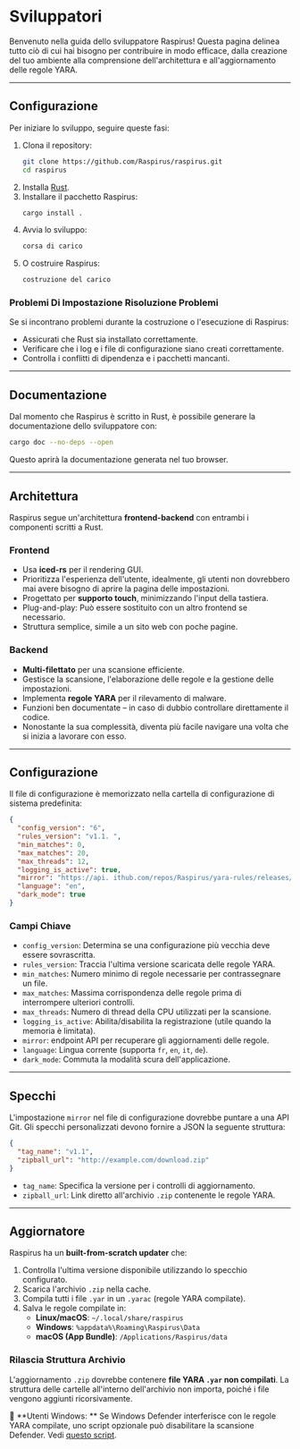 # Sviluppatori

Benvenuto nella guida dello sviluppatore Raspirus! Questa pagina delinea tutto ciò di cui hai bisogno per contribuire in modo efficace, dalla creazione del tuo ambiente alla comprensione dell'architettura e all'aggiornamento delle regole YARA.

---

## Configurazione

Per iniziare lo sviluppo, seguire queste fasi:

1. Clona il repository:
   ```sh
   git clone https://github.com/Raspirus/raspirus.git
   cd raspirus
   ```
2. Installa [Rust](https://www.rust-lang.org/tools/install).
3. Installare il pacchetto Raspirus:
   ```sh
   cargo install .
   ```
4. Avvia lo sviluppo:
   ```sh
   corsa di carico
   ```
5. O costruire Raspirus:
   ```sh
   costruzione del carico
   ```

### Problemi Di Impostazione Risoluzione Problemi

Se si incontrano problemi durante la costruzione o l'esecuzione di Raspirus:

- Assicurati che Rust sia installato correttamente.
- Verificare che i log e i file di configurazione siano creati correttamente.
- Controlla i conflitti di dipendenza e i pacchetti mancanti.

---

## Documentazione

Dal momento che Raspirus è scritto in Rust, è possibile generare la documentazione dello sviluppatore con:

```sh
cargo doc --no-deps --open
```

Questo aprirà la documentazione generata nel tuo browser.

---

## Architettura

Raspirus segue un'architettura **frontend-backend** con entrambi i componenti scritti a Rust.

### Frontend

- Usa **iced-rs** per il rendering GUI.
- Prioritizza l'esperienza dell'utente, idealmente, gli utenti non dovrebbero mai avere bisogno di aprire la pagina delle impostazioni.
- Progettato per **supporto touch**, minimizzando l'input della tastiera.
- Plug-and-play: Può essere sostituito con un altro frontend se necessario.
- Struttura semplice, simile a un sito web con poche pagine.

### Backend

- **Multi-filettato** per una scansione efficiente.
- Gestisce la scansione, l'elaborazione delle regole e la gestione delle impostazioni.
- Implementa **regole YARA** per il rilevamento di malware.
- Funzioni ben documentate – in caso di dubbio controllare direttamente il codice.
- Nonostante la sua complessità, diventa più facile navigare una volta che si inizia a lavorare con esso.

---

## Configurazione

Il file di configurazione è memorizzato nella cartella di configurazione di sistema predefinita:

```json
{
  "config_version": "6",
  "rules_version": "v1.1. ",
  "min_matches": 0,
  "max_matches": 20,
  "max_threads": 12,
  "logging_is_active": true,
  "mirror": "https://api. ithub.com/repos/Raspirus/yara-rules/releases/latest",
  "language": "en",
  "dark_mode": true
}
```

### Campi Chiave

- `config_version`: Determina se una configurazione più vecchia deve essere sovrascritta.
- `rules_version`: Traccia l'ultima versione scaricata delle regole YARA.
- `min_matches`: Numero minimo di regole necessarie per contrassegnare un file.
- `max_matches`: Massima corrispondenza delle regole prima di interrompere ulteriori controlli.
- `max_threads`: Numero di thread della CPU utilizzati per la scansione.
- `logging_is_active`: Abilita/disabilita la registrazione (utile quando la memoria è limitata).
- `mirror`: endpoint API per recuperare gli aggiornamenti delle regole.
- `language`: Lingua corrente (supporta `fr`, `en`, `it`, `de`).
- `dark_mode`: Commuta la modalità scura dell'applicazione.

---

## Specchi

L'impostazione `mirror` nel file di configurazione dovrebbe puntare a una API Git. Gli specchi personalizzati devono fornire a JSON la seguente struttura:

```json
{
  "tag_name": "v1.1",
  "zipball_url": "http://example.com/download.zip"
}
```

- `tag_name`: Specifica la versione per i controlli di aggiornamento.
- `zipball_url`: Link diretto all'archivio `.zip` contenente le regole YARA.

---

## Aggiornatore

Raspirus ha un **built-from-scratch updater** che:

1. Controlla l'ultima versione disponibile utilizzando lo specchio configurato.
2. Scarica l'archivio `.zip` nella cache.
3. Compila tutti i file `.yar` in un `.yarac` (regole YARA compilate).
4. Salva le regole compilate in:
   - **Linux/macOS**: `~/.local/share/raspirus`
   - **Windows**: `%appdata%\Roaming\Raspirus\Data`
   - **macOS (App Bundle)**: `/Applications/Raspirus/data`

### Rilascia Struttura Archivio

L'aggiornamento `.zip` dovrebbe contenere **file YARA `.yar` non compilati**. La struttura delle cartelle all'interno dell'archivio non importa, poiché i file vengono aggiunti ricorsivamente.

📌 \*\*Utenti Windows: \*\* Se Windows Defender interferisce con le regole YARA compilate, uno script opzionale può disabilitare la scansione Defender. Vedi [questo script](https://github.com/Raspirus/yara-rules/blob/main/scripts/windows.ps1).
